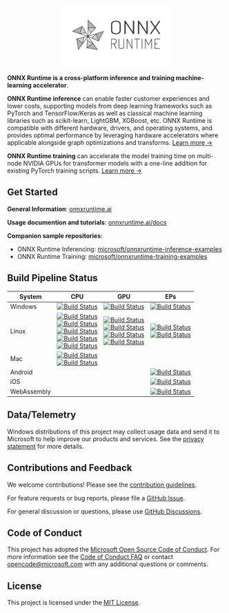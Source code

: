<p align="center"><img width="50%" src="docs/images/ONNX_Runtime_logo_dark.png" /></p>

**ONNX Runtime is a cross-platform inference and training machine-learning accelerator**.

**ONNX Runtime inference** can enable faster customer experiences and lower costs, supporting models from deep learning frameworks such as PyTorch and TensorFlow/Keras as well as classical machine learning libraries such as scikit-learn, LightGBM, XGBoost, etc. ONNX Runtime is compatible with different hardware, drivers, and operating systems, and provides optimal performance by leveraging hardware accelerators where applicable alongside graph optimizations and transforms. [Learn more &rarr;](https://onnxruntime.ai/docs/get-started/)

**ONNX Runtime training** can accelerate the model training time on multi-node NVIDIA GPUs for transformer models with a one-line addition for existing PyTorch training scripts. [Learn more &rarr;](https://onnxruntime.ai/docs/get-started/)


## Get Started

**General Information**: [onnxruntime.ai](https://onnxruntime.ai)

**Usage documention and tutorials**: [onnxruntime.ai/docs](https://onnxruntime.ai/docs)

**Companion sample repositories**: 
- ONNX Runtime Inferencing: [microsoft/onnxruntime-inference-examples](https://github.com/microsoft/onnxruntime-inference-examples)
- ONNX Runtime Training: [microsoft/onnxruntime-training-examples](https://github.com/microsoft/onnxruntime-training-examples)


## Build Pipeline Status
|System|CPU|GPU|EPs|
|---|---|---|---|
|Windows|[![Build Status](https://dev.azure.com/onnxruntime/onnxruntime/_apis/build/status/Windows%20CPU%20CI%20Pipeline?label=Windows+CPU)](https://dev.azure.com/onnxruntime/onnxruntime/_build/latest?definitionId=9)|[![Build Status](https://dev.azure.com/onnxruntime/onnxruntime/_apis/build/status/Windows%20GPU%20CI%20Pipeline?label=Windows+GPU)](https://dev.azure.com/onnxruntime/onnxruntime/_build/latest?definitionId=10)|[![Build Status](https://dev.azure.com/onnxruntime/onnxruntime/_apis/build/status/Windows%20GPU%20TensorRT%20CI%20Pipeline?label=Windows+GPU+TensorRT)](https://dev.azure.com/onnxruntime/onnxruntime/_build/latest?definitionId=47)|
|Linux|[![Build Status](https://dev.azure.com/onnxruntime/onnxruntime/_apis/build/status/Linux%20CPU%20CI%20Pipeline?label=Linux+CPU)](https://dev.azure.com/onnxruntime/onnxruntime/_build/latest?definitionId=11)<br>[![Build Status](https://dev.azure.com/onnxruntime/onnxruntime/_apis/build/status/Linux%20CPU%20Minimal%20Build%20E2E%20CI%20Pipeline?label=Linux+CPU+Minimal+Build)](https://dev.azure.com/onnxruntime/onnxruntime/_build/latest?definitionId=64)<br>[![Build Status](https://dev.azure.com/onnxruntime/onnxruntime/_apis/build/status/Linux%20CPU%20x64%20NoContribops%20CI%20Pipeline?label=Linux+CPU+x64+No+Contrib+Ops)](https://dev.azure.com/onnxruntime/onnxruntime/_build/latest?definitionId=110)<br>[![Build Status](https://dev.azure.com/onnxruntime/onnxruntime/_apis/build/status/centos7_cpu?label=Linux+CentOS7)](https://dev.azure.com/onnxruntime/onnxruntime/_build/latest?definitionId=78)<br>[![Build Status](https://dev.azure.com/onnxruntime/onnxruntime/_apis/build/status/orttraining-linux-ci-pipeline?label=Linux+CPU+Training)](https://dev.azure.com/onnxruntime/onnxruntime/_build/latest?definitionId=86)|[![Build Status](https://dev.azure.com/onnxruntime/onnxruntime/_apis/build/status/Linux%20GPU%20CI%20Pipeline?label=Linux+GPU)](https://dev.azure.com/onnxruntime/onnxruntime/_build/latest?definitionId=12)<br>[![Build Status](https://dev.azure.com/onnxruntime/onnxruntime/_apis/build/status/Linux%20GPU%20TensorRT%20CI%20Pipeline?label=Linux+GPU+TensorRT)](https://dev.azure.com/onnxruntime/onnxruntime/_build/latest?definitionId=45)<br>[![Build Status](https://dev.azure.com/onnxruntime/onnxruntime/_apis/build/status/orttraining-distributed?label=Distributed+Training)](https://dev.azure.com/onnxruntime/onnxruntime/_build/latest?definitionId=140)<br>[![Build Status](https://dev.azure.com/onnxruntime/onnxruntime/_apis/build/status/orttraining-linux-gpu-ci-pipeline?label=Linux+GPU+Training)](https://dev.azure.com/onnxruntime/onnxruntime/_build/latest?definitionId=84)|[![Build Status](https://dev.azure.com/onnxruntime/onnxruntime/_apis/build/status/Linux%20NUPHAR%20CI%20Pipeline?label=Linux+NUPHAR)](https://dev.azure.com/onnxruntime/onnxruntime/_build/latest?definitionId=110)<br>[![Build Status](https://dev.azure.com/onnxruntime/onnxruntime/_apis/build/status/Linux%20OpenVINO%20CI%20Pipeline%20v2?label=Linux+OpenVINO)](https://dev.azure.com/onnxruntime/onnxruntime/_build/latest?definitionId=108)|
|Mac|[![Build Status](https://dev.azure.com/onnxruntime/onnxruntime/_apis/build/status/MacOS%20CI%20Pipeline?label=MacOS+CPU)](https://dev.azure.com/onnxruntime/onnxruntime/_build/latest?definitionId=13)<br>[![Build Status](https://dev.azure.com/onnxruntime/onnxruntime/_apis/build/status/MacOS%20NoContribops%20CI%20Pipeline?label=MacOS+NoContribops)](https://dev.azure.com/onnxruntime/onnxruntime/_build/latest?definitionId=65)|||
|Android|||[![Build Status](https://dev.azure.com/onnxruntime/onnxruntime/_apis/build/status/Android%20CI%20Pipeline?label=Android)](https://dev.azure.com/onnxruntime/onnxruntime/_build/latest?definitionId=53)|
|iOS|||[![Build Status](https://dev.azure.com/onnxruntime/onnxruntime/_apis/build/status/iOS%20CI%20Pipeline?label=iOS)](https://dev.azure.com/onnxruntime/onnxruntime/_build/latest?definitionId=134)|
|WebAssembly|||[![Build Status](https://dev.azure.com/onnxruntime/onnxruntime/_apis/build/status/Windows%20WebAssembly%20CI%20Pipeline?label=WASM)](https://dev.azure.com/onnxruntime/onnxruntime/_build/latest?definitionId=161)|


## Data/Telemetry

Windows distributions of this project may collect usage data and send it to Microsoft to help improve our products and services. See the [privacy statement](docs/Privacy.md) for more details.

## Contributions and Feedback

We welcome contributions! Please see the [contribution guidelines](CONTRIBUTING.md).

For feature requests or bug reports, please file a [GitHub Issue](https://github.com/Microsoft/onnxruntime/issues).

For general discussion or questions, please use [GitHub Discussions](https://github.com/microsoft/onnxruntime/discussions).

## Code of Conduct

This project has adopted the [Microsoft Open Source Code of Conduct](https://opensource.microsoft.com/codeofconduct/).
For more information see the [Code of Conduct FAQ](https://opensource.microsoft.com/codeofconduct/faq/)
or contact [opencode@microsoft.com](mailto:opencode@microsoft.com) with any additional questions or comments.

## License

This project is licensed under the [MIT License](LICENSE).
